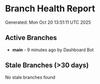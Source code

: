 # Branch Health Report
Generated: Mon Oct 20 13:51:11 UTC 2025

## Active Branches
- **main** - 9 minutes ago by Dashboard Bot

## Stale Branches (>30 days)
No stale branches found
